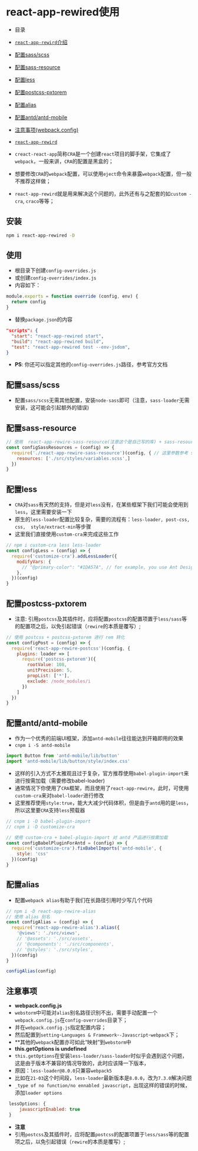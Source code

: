 # react-app-rewired使用

* 目录
* [`react-app-rewird`介绍](#安装)
* [配置sass/scss](#配置sass/scss)
* [配置sass-resource](#配置sass-resource)
* [配置less](#配置less)  
* [配置postcss-pxtorem](#配置postcss-pxtorem)
* [配置alias](#配置alias)
* [配置antd/antd-mobile](#配置antd/antd-mobile)
* [注意事项(webpack.config)](#注意事项)


* [`react-app-rewird`](https://github.com/timarney/react-app-rewired/blob/master/README_zh.md)
* `creact-react-app`简称`CRA`是一个创建`react`项目的脚手架，它集成了`webpack`，一般来讲，`CRA`的配置是黑盒的；
* 想要修改`CRA`的`webpack`配置，可以使用`eject`命令来暴露`webpack`配置，但一般不推荐这样做；
* `react-app-rewird`就是用来解决这个问题的，此外还有与之配套的如`custom -cra`, `craco`等等；


## 安装

```bash
npm i react-app-rewired -D
```

## 使用

* 根目录下创建`config-overrides.js`
* 或创建`config-overrides/index.js`
* 内容如下：

```js
module.exports = function override (config, env) {
  return config
}
```

* 替换`package.json`的内容

```json
"scripts": {
  "start": "react-app-rewired start",
  "build": "react-app-rewired build",
  "test": "react-app-rewired test --env-jsdom",
}
```

* **PS**: 你还可以指定其他的`config-overrides.js`路径，参考官方文档


## 配置sass/scss

* 配置`sass/scss`无需其他配置，安装`node-sass`即可（注意，`sass-loader`无需安装，这可能会引起额外的错误)


## 配置sass-resource

```js
// 使用  react-app-rewire-sass-resource(注意这个是自己写的库) + sass-resources-loader 配置全局 sass 变量
const configSassResources = (config) => {
  require('./react-app-rewire-sass-resource')(config, { // 这里参数参考 sass-resources-loader
    resources: ['./src/styles/variables.scss',]
  })
}
```

## 配置less

* `CRA`对`sass`有天然的支持，但是对`less`没有，在某些框架下我们可能会使用到`less`，这里需要安装一下
* 原生的`less-loader`配置比较复杂，需要的流程有：`less-loader, post-css, css,  style/extract-min`等步骤
* 这里我们直接使用`custom-cra`来完成这些工作

```js
// npm i custom-cra less less-loader
const configLess = (config) => {
  require('customize-cra').addLessLoader({
    modifyVars: {
      // "@primary-color": "#1DA57A", // for example, you use Ant Design to change theme color.
    },
  })(config)
}
```

## 配置postcss-pxtorem

* 注意: 引用`postcss`及其插件时，应将配置`postcss`的配置项置于`less/sass`等的配置项之后，以免引起错误（`rewire`的本质是覆写）;

```js
// 使用 postcss + postcss-pxtorem 进行 rem 转化
const configPost = (config) => {
  require('react-app-rewire-postcss')(config, {
    plugins: loader => [
      require('postcss-pxtorem')({
        rootValue: 108,
        unitPrecision: 5,
        propList: ['*'],
        exclude: /node_modules/i
      })
    ]
  })
}
```


## 配置antd/antd-mobile

* 作为一个优秀的前端UI框架，添加`antd-mobile`往往能达到开箱即用的效果
* `cnpm i -S antd-mobile`

```js
import Button from 'antd-mobile/lib/button'
import 'antd-mobile/lib/button/style/index.css'
```

* 这样的引入方式不太雅观且过于复杂，官方推荐使用`babel-plugin-import`来进行按需加载（需要修改babel-loader)
* 通常情况下你使用了`CRA`框架，而且使用了`react-app-rewire`，此时，可使用`custom-cra`来对`babel-loader`进行修改
* 这里推荐使用`style:true`，能大大减少代码体积，但是由于`antd`用的是`less`，所以这里要`CRA`支持`less`预载器

```js
// cnpm i -D babel-plugin-import
// cnpm i -D customize-cra

// 使用 custom-cra + babel-plugin-import 对 antd 产品进行按需加载
const configBabelPluginForAntd = (config) => {
  require('customize-cra').fixBabelImports('antd-mobile', {
    style: 'css'
  })(config)
}
```


## 配置alias

* 配置`webpack alias`有助于我们在长路径引用时少写几个代码

```js
// npm i -D react-app-rewire-alias
// 使用 alias 别名
const configAlias = (config) => {
  require('react-app-rewire-alias').alias({
    '@views': './src/views',
    // '@assets': './src/assets',
    // '@components': './src/components',
    // '@styles': './src/styles',
  })(config)
}

configAlias(config)
```


## 注意事项

* **webpack.config.js**
* `webstorm`中可能对`alias`别名路径识别不出，需要手动配置一个`webpack.config.js`在`config-overrides`目录下；
* 并在`webpack.config.js`指定配置内容；
* 然后配置到`setting`-`Languages & Framework`-`-Javascript`-`webpack`下；
* **其他的`webpack`配置亦可如此“映射”到`webstorm`中
* **this.getOptions is undefined**  
* `this.getOptions`在安装`less-loader/sass-loader`时似乎会遇到这个问题，这是由于版本不兼容的情况导致的，此时应该降一下版本，
* 原因：`less-loader@8.0.0`只兼容`webpack5`  
* 比如在`21-03`这个时间段，`less-loader`最新版本是`8.0.0`，改为`7.3.0`解决问题
* `_type of no function/no ennabled javascript`，出现这样的错误的时候，添加`loader options`  

 ```js
  lessOptions: {
      javascriptEnabled: true
  }
```  

* **注意**
* 引用`postcss`及其插件时，应将配置`postcss`的配置项置于`less/sass`等的配置项之后，以免引起错误（`rewire`的本质是覆写）;


